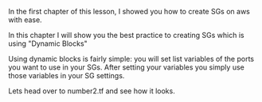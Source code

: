 In the first chapter of this lesson,
I showed you how to create SGs on aws with ease.

In this chapter I will show you the best practice to creating SGs which is using "Dynamic Blocks"

Using dynamic blocks is fairly simple: you will set list variables of the ports you want to use in your SGs.
After setting your variables you simply use those variables in your SG settings.

Lets head over to number2.tf and see how it looks.
